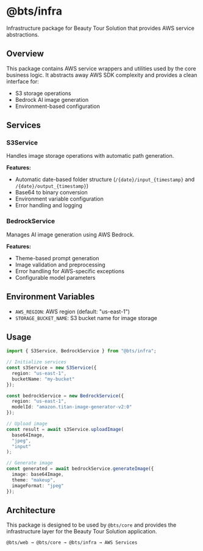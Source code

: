 # @bts/infra

Infrastructure package for Beauty Tour Solution that provides AWS service abstractions.

## Overview

This package contains AWS service wrappers and utilities used by the core business logic. It abstracts away AWS SDK complexity and provides a clean interface for:

- S3 storage operations
- Bedrock AI image generation
- Environment-based configuration

## Services

### S3Service

Handles image storage operations with automatic path generation.

**Features:**
- Automatic date-based folder structure (`/{date}/input_{timestamp}` and `/{date}/output_{timestamp}`)
- Base64 to binary conversion
- Environment variable configuration
- Error handling and logging

### BedrockService

Manages AI image generation using AWS Bedrock.

**Features:**
- Theme-based prompt generation
- Image validation and preprocessing
- Error handling for AWS-specific exceptions
- Configurable model parameters

## Environment Variables

- `AWS_REGION`: AWS region (default: "us-east-1")
- `STORAGE_BUCKET_NAME`: S3 bucket name for image storage

## Usage

```typescript
import { S3Service, BedrockService } from "@bts/infra";

// Initialize services
const s3Service = new S3Service({
  region: "us-east-1",
  bucketName: "my-bucket"
});

const bedrockService = new BedrockService({
  region: "us-east-1",
  modelId: "amazon.titan-image-generator-v2:0"
});

// Upload image
const result = await s3Service.uploadImage(
  base64Image,
  "jpeg",
  "input"
);

// Generate image
const generated = await bedrockService.generateImage({
  image: base64Image,
  theme: "makeup",
  imageFormat: "jpeg"
});
```

## Architecture

This package is designed to be used by `@bts/core` and provides the infrastructure layer for the Beauty Tour Solution application.

```
@bts/web → @bts/core → @bts/infra → AWS Services
```